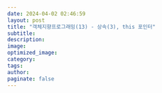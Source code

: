 ```yaml
---
date: 2024-04-02 02:46:59
layout: post
title: "객체지향프로그래밍(13) - 상속(3), this 포인터"
subtitle:
description:
image:
optimized_image:
category:
tags:
author:
paginate: false
---
```

